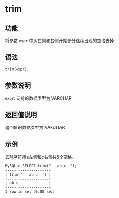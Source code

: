# trim

## 功能

将参数 `expr` 中从左侧和右侧开始部分连续出现的空格去掉

## 语法

```Haskell
trim(expr);
```

## 参数说明

`expr`: 支持的数据类型为 VARCHAR

## 返回值说明

返回值的数据类型为 VARCHAR

## 示例

去除字符串a左侧和c右侧共5个空格。

```Plain Text
MySQL > SELECT trim("   ab c  ");
+-------------------+
| trim('   ab c  ') |
+-------------------+
| ab c              |
+-------------------+
1 row in set (0.00 sec)
```
